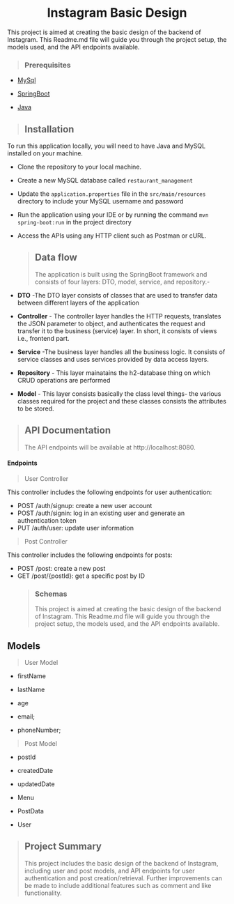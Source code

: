 <h1 align="center"> 
Instagram Basic Design</h1>
This project is aimed at creating the basic design of the backend of Instagram. This Readme.md file will guide you through the project setup, the models used, and the API endpoints available.

> ### Prerequisites

- [MySql](https://img.shields.io/badge/DBMS-MYSQL%205.7%20or%20Higher-red)
- [SpringBoot](https://img.shields.io/badge/Framework-SpringBoot-green)

- [Java](https://img.shields.io/badge/Language-Java%208%20or%20higher-yellow)

> ## Installation

To run this application locally, you will need to have Java and MySQL installed on your machine.

- Clone the repository to your local machine.
- Create a new MySQL database called `restaurant_management`
- Update the `application.properties` file in the `src/main/resources` directory to include your MySQL username and password
- Run the application using your IDE or by running the command `mvn spring-boot:run` in the project directory
- Access the APIs using any HTTP client such as Postman or cURL.

  > ## Data flow
  >
  > The application is built using the SpringBoot framework and consists of four layers: DTO, model, service, and repository.-

- **DTO** -The DTO layer consists of classes that are used to transfer data between different layers of the application
- **Controller** - The controller layer handles the HTTP requests, translates the JSON parameter to object, and authenticates the request and transfer it to the business (service) layer. In short, it consists of views i.e., frontend part.
- **Service** -The business layer handles all the business logic. It consists of service classes and uses services provided by data access layers.
- **Repository** - This layer mainatains the h2-database thing on which CRUD operations are performed
- **Model** - This layer consists basically the class level things- the various classes required for the project and these classes consists the attributes to be stored.

> ## API Documentation
>
> The API endpoints will be available at http://localhost:8080.

#### Endpoints

> User Controller

This controller includes the following endpoints for user authentication:

- POST /auth/signup: create a new user account
- POST /auth/signin: log in an existing user and generate an authentication token
- PUT /auth/user: update user information

> Post Controller

This controller includes the following endpoints for posts:

- POST /post: create a new post
- GET /post/{postId}: get a specific post by ID
  > ### Schemas
  >
  > This project is aimed at creating the basic design of the backend of Instagram. This Readme.md file will guide you through the project setup, the models used, and the API endpoints available.

## Models

> User Model

- firstName

- lastName

- age

- email;
- phoneNumber;

> Post Model

- postId

- createdDate

- updatedDate

- Menu

- PostData
- User



> ## Project Summary
>
> This project includes the basic design of the backend of Instagram, including user and post models, and API endpoints for user authentication and post creation/retrieval. Further improvements can be made to include additional features such as comment and like functionality.
